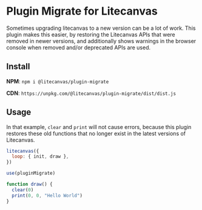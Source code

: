 # Plugin Migrate for Litecanvas

Sometimes upgrading litecanvas to a new version can be a lot of work. This plugin makes this easier, by restoring the Litecanvas APIs that were removed in newer versions, and additionally shows warnings in the browser console when removed and/or deprecated APIs are used.

## Install

**NPM**: `npm i @litecanvas/plugin-migrate`

**CDN**: `https://unpkg.com/@litecanvas/plugin-migrate/dist/dist.js`

## Usage

In that example, `clear` and `print` will not cause errors, because this plugin restores these old functions that no longer exist in the latest versions of Litecanvas.

```js
litecanvas({
  loop: { init, draw },
})

use(pluginMigrate)

function draw() {
  clear(0)
  print(0, 0, "Hello World")
}
```
